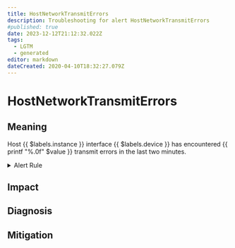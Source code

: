 ```yaml
---
title: HostNetworkTransmitErrors
description: Troubleshooting for alert HostNetworkTransmitErrors
#published: true
date: 2023-12-12T21:12:32.022Z
tags: 
  - LGTM
  - generated
editor: markdown
dateCreated: 2020-04-10T18:32:27.079Z
---
```


# HostNetworkTransmitErrors

## Meaning
[//]: # "Short paragraph that explains what the alert means"
Host {{ $labels.instance }} interface {{ $labels.device }} has encountered {{ printf "%.0f" $value }} transmit errors in the last two minutes.

<details>
  <summary>Alert Rule</summary>

{{% rule "host-and-hardware/node-exporter.yml" "HostNetworkTransmitErrors" %}}

<!-- Rule when generated

```yaml
alert: HostNetworkTransmitErrors
expr: (rate(node_network_transmit_errs_total[2m]) / rate(node_network_transmit_packets_total[2m]) > 0.01) * on(instance) group_left (nodename) node_uname_info{nodename=~".+"}
for: 2m
labels:
    severity: warning
annotations:
    summary: Host Network Transmit Errors (instance {{ $labels.instance }})
    description: |-
        Host {{ $labels.instance }} interface {{ $labels.device }} has encountered {{ printf "%.0f" $value }} transmit errors in the last two minutes.
          VALUE = {{ $value }}
          LABELS = {{ $labels }}
    runbook: https://github.com/srerun/prometheus-alerts/blob/main/content/runbooks/node-exporter/HostNetworkTransmitErrors.md

```

-->

</details>


## Impact
[//]: # "What could / will happen if the alert is not addressed"



## Diagnosis
[//]: # "Steps to take to identify the cause of the problem"



## Mitigation
[//]: # "The steps necessary to resolve the alert"
